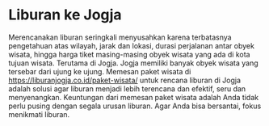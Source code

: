 # Liburan ke Jogja 

Merencanakan liburan seringkali menyusahkan karena terbatasnya pengetahuan atas wilayah, jarak dan lokasi, durasi perjalanan antar obyek wisata, hingga harga tiket masing-masing obyek wisata yang ada di kota tujuan wisata. Terutama di Jogja. Jogja memiliki banyak obyek wisata yang tersebar dari ujung ke ujung. Memesan paket wisata di https://liburanjogja.co.id/paket-wisata/ untuk rencana liburan di Jogja adalah  solusi agar liburan menjadi lebih terencana dan efektif, seru dan menyenangkan. Keuntungan dari memesan paket wisata adalah Anda tidak perlu pusing dengan segala urusan liburan. Agar Anda bisa bersantai, fokus menikmati liburan.
